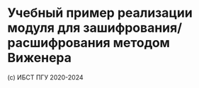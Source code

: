 # Учебный пример реализации модуля для зашифрования/расшифрования методом Виженера

(с) ИБСТ ПГУ 2020-2024
